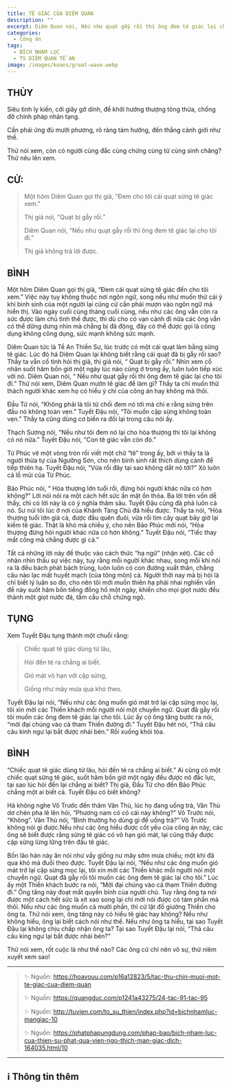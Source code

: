 ```yaml
---
title: TÊ GIÁC CỦA DIÊM QUAN
description: ""
excerpt: Diêm Quan nói, Nếu như quạt gẫy rồi thì ông đem tê giác lại cho tôi đi.
categories:
  - Công án
tags:
  - BÍCH NHAM LỤC
  - TS DIÊM QUAN TỀ AN
image: /images/koans/great-wave.webp
---
```


## THÙY

Siêu tình ly kiến, cởi giây gỡ dính, đề khởi hướng thượng tông thừa, chống đỡ chính pháp nhãn tạng.

Cần phải ứng đủ mười phương, rõ ràng tám hướng, đến thẳng cảnh giới như thế.

Thử nói xem, còn có người cùng đắc cùng chứng cùng tử cùng sinh chăng? Thử nêu lên xem.

## CỬ:

> Một hôm Diêm Quan gọi thị giả, “Đem cho tôi cái quạt sừng tê giác xem.”
>
> Thị giả nói, "Quạt bị gẫy rồi.”
>
> Diêm Quan nói, “Nếu như quạt gẫy rồi thì ông đem tê giác lại cho tôi đi.”
>
> Thị giả không trả lời được.

## BÌNH

Một hôm Diêm Quan gọi thị giả, “Đem cái quạt sừng tê giác đến cho tôi xem.” Việc này tuy không thuộc nơi ngôn ngữ, song nếu như muốn thử cái ý khí bình sinh của một người lại cũng cứ cần phải mượn vào ngôn ngữ mà hiển thị. Vào ngày cuối cùng tháng cuối cùng, nếu như các ông vẫn còn ra sức được làm chủ tình thế được, thì dù cho có vạn cảnh đi nữa các ông vẫn có thể dững dưng nhìn mà chẳng bị đã động, đây có thể được gọi là công dụng không công dụng, sức mạnh không sức mạnh.

Diêm Quan tức là Tề An Thiền Sư, lúc trước có một cái quạt làm bằng sừng tê giác. Lúc đó há Diêm Quan lại không biết rằng cái quạt đã bị gẫy rồi sao? Thầy ta vẫn cố tình hỏi thị giả, thị giả nói, “ Quạt bị gẫy rồi.” Nhìn xem cổ nhân suốt hăm bốn giờ một ngày lúc nào cũng ở trong ấy, luôn luôn tiếp xúc với nó. Diêm Quan nói, “ Nếu như quạt gẫy rồi thì ông đem tê giác lại cho tôi đi.” Thử nói xem, Diêm Quan mướn tê giác để làm gì? Thầy ta chỉ muốn thử thách người khác xem họ có hiểu ý chỉ của công án hay không mà thôi.

Đầu Tử nói, “Không phải là tôi từ chối đem nó tới mà chỉ e rằng sừng trên đầu nó không toàn vẹn.” Tuyết Đậu nói, “Tôi muốn cặp sừng không toàn vẹn.” Thầy ta cũng dùng cơ biến ra đối lại trong câu nói ấy.

Thạch Sương nói, “Nếu như tôi đem nó lại cho hòa thượng thì tôi lại không có nó nữa.” Tuyết Đậu nói, “Con tê giác vẫn còn đó.”

Từ Phúc vẽ một vòng tròn rồi viết một chữ “tê” trong ấy, bởi vì thầy ta là người thừa tự của Ngưỡng Sơn, cho nên bình sinh rất thích dùng cảnh để tiếp thiên hạ. Tuyết Đậu nói, “Vừa rồi đây tại sao không dắt nó tới?” Xỏ luôn cả lỗ mũi của Từ Phúc.

Bảo Phúc nói, “ Hòa thượng lớn tuổi rồi, đừng hỏi người khác nữa có hơn không?” Lời nói nói ra một cách hết sức ẩn mật ổn thỏa. Ba lời trên vốn dễ thấy, chỉ có lời này là có ý nghĩa thâm sâu. Tuyết Đậu cũng đã phả luôn cả nó. Sư núi tôi lúc ở nơi của Khánh Tàng Chủ đã hiểu được. Thầy ta nói, “Hòa thượng tuổi lớn già cả, được đầu quên đuôi, vừa rồi tìm cây quạt bây giờ lại kiếm tê giác. Thật là khó mà chiều ý, cho nên Bảo Phúc mới nói, “Hòa thượng đừng hỏi người khác nữa có hơn không.” Tuyết Đậu nói, “Tiếc thay mất công mà chẳng được gì cả.”

Tất cả những lời này đề thuộc vào cách thức “hạ ngữ” (nhận xét). Các cổ nhân nhìn thấu sự việc này, tuy rằng mỗi người khác nhau, song mỗi khi nói ra là đều bách phát bách trùng, luôn luôn có con đường xuất thân, chẳng câu nào lạc mất huyết mạch (của tông môn) cả. Người thời nay mà bị hỏi là chỉ biết lý luận so đo, cho nên tôi mới muốn thiên hạ phải nhai nghiến vấn đề này suốt hăm bốn tiếng đồng hồ một ngày, khiến cho mọi giọt nước đều thành một giọt nước đá, tầm cầu chỗ chứng ngộ.

## TỤNG

Xem Tuyết Đậu tụng thành một chuỗi rằng:

> Chiếc quạt tê giác dùng từ lâu,
>
> Hỏi đến té ra chẳng ai biết.
>
> Gió mát vô hạn với cặp sừng,
>
> Giống như mây mưa qua khó theo.

Tuyết Đậu lại nói, “Nếu như các ông muốn gió mát trở lại cặp sừng mọc lại, tôi xin mời các Thiền khách mỗi người nói một chuyển ngữ. 
Quạt đã gẫy rồi tôi muốn các ông đem tê giác lại cho tôi. Lúc ấy có ông tăng bước ra nói, “mời đại chúng vào cả tham Thiền đường đi.” 
Tuyết Đậu hét nói, “Thả câu câu kình ngư lại bắt được nhái bén.” Rồi xuống khỏi tòa.

## BÌNH

“Chiếc quạt tê giác dùng từ lâu, hỏi đến té ra chẳng ai biết.” Ai cũng có một chiếc quạt sừng tê giác, suốt hăm bốn giờ một ngày đều được nó đắc lực, tại sao lúc hỏi đến lại chẳng ai biết? Thị giả, Đầu Tử cho đến Bảo Phúc chẳng một ai biết cả. Tuyết Đậu có biết không?

Há không nghe Vô Trước đến thăm Văn Thù, lúc họ đang uống trà, Văn Thù dơ chén pha lê lên hỏi, “Phương nam có có cái này không?” Vô Trước nói, “Không”. Văn Thù nói, “Bình thường họ dùng gì để uống trà?” Vô Trước không nói gì được.Nếu như các ông hiểu được cốt yếu của công án này, các ông sẽ biết được rằng sừng tê giác có vô hạn gió mát, lại cũng thấy được cặp sừng lừng lững trên đầu tê giác.

Bốn lão hán này ăn nói như vầy giống nư mây sớm mưa chiều; một khi đã qua khó mà đuổi theo được. Tuyết Đậu lại nói, “Nếu như các ông muốn gió mát trở lại cặp sừng mọc lại, tôi xin mời các Thiền khác mỗi người nói một chuyển ngữ. Quạt đã gẫy rồi tôi muốn các ông đem tê giác lại cho tôi.” Lúc ấy một Thiền khách bước ra nói, “Mời đại chúng vào cả tham Thiền đường đi.” Ông tăng này đoạt mất quyền bính của người chủ. Tuy rằng ông ta nói được một cách hết sức là xít xao song lại chỉ mới nói được có tám phần mà thôi. Nếu như các ông muốn cả mười phần, thì cứ lật đổ giường Thiền cho ông ta. Thử nói xem, ông tăng này có hiểu tê giác hay không? Nếu như không hiểu, ông lại biết cách nói như thế. Nếu như ông ta hiểu, tại sao Tuyết Đậu lại không chịu chấp nhận ông ta? Tại sao Tuyết Đậu lại nói, “Thả câu câu king ngư lại bắt được nhái bén?”

Thử nói xem, rốt cuộc là như thế nào? Các ông cử chỉ nên vô sự, thử niêm xuyết xem sao!

<hr class="blog-rule" />

> ✨ Nguồn: https://hoavouu.com/p16a12823/5/tac-thu-chin-muoi-mot-te-giac-cua-diem-quan
>
> ✨ Nguồn: https://quangduc.com/p1241a43275/24-tac-91-tac-95
>
> ✨ Nguồn: http://tuvien.com/to_su_thien/index.php?id=bichnhamluc-mangiac-10
>
> ✨ Nguồn: https://phatphapungdung.com/phap-bao/bich-nham-luc-cua-thien-su-phat-qua-vien-ngo-thich-man-giac-dich-164035.html/10

<hr class="blog-rule" />

## ℹ️ Thông tin thêm

[^1]: ⭐️ <a href="http://thuongchieu.net/index.php/phapthoai/suphu/4779-thiensutean" target="_blank">🔗 TS DIÊM QUAN TỀ AN</a>
